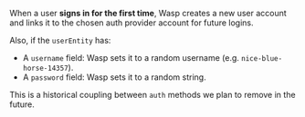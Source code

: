 When a user **signs in for the first time**, Wasp creates a new user account and links it to the chosen auth provider account for future logins.

Also, if the `userEntity` has:

- A `username` field: Wasp sets it to a random username (e.g. `nice-blue-horse-14357`).
- A `password` field: Wasp sets it to a random string.

This is a historical coupling between `auth` methods we plan to remove in the future.

<!-- This snippet is used in overview.md, google.md and github.md -->
